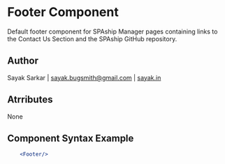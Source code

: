 # Footer Component
Default footer component for SPAship Manager pages containing links to the Contact Us Section and the SPAship GitHub repository.

## Author
 Sayak Sarkar | <sayak.bugsmith@gmail.com> | [sayak.in](https://sayak.in)

## Atrributes
None

## Component Syntax Example

```jsx
    <Footer/>
```
